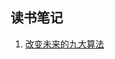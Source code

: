 ## 读书笔记

1. [改变未来的九大算法](https://github.com/BinaryArtists/objective-c-style-guide/blob/master/book.fa/改变未来的九大算法.md)
